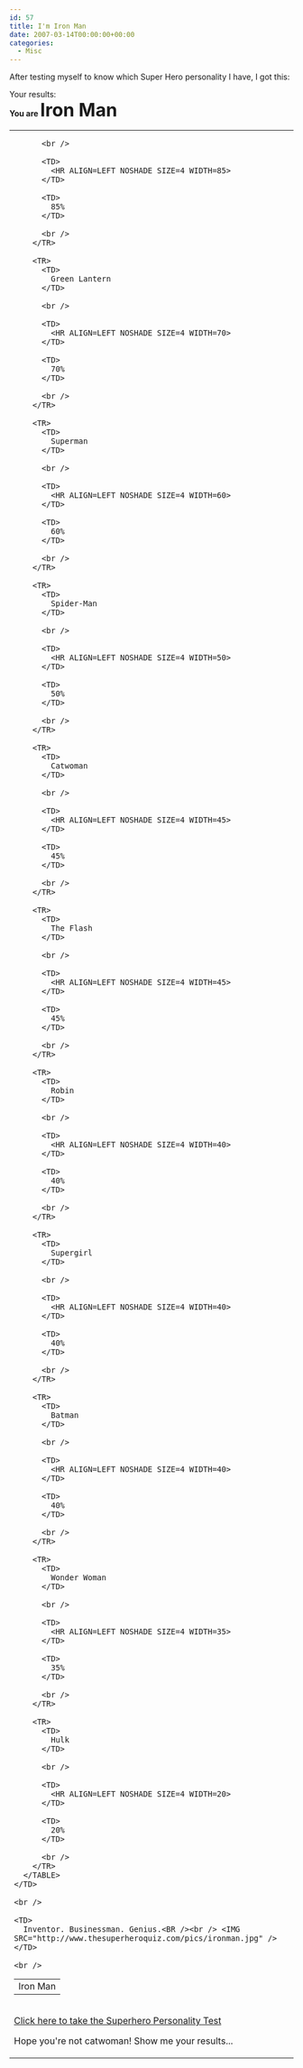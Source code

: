 ```yaml
---
id: 57
title: I'm Iron Man
date: 2007-03-14T00:00:00+00:00
categories:
  - Misc
---
```

After testing myself to know which Super Hero personality I have, I got this:

Your results:  
**You are <FONT SIZE=6>Iron Man</FONT>**
  


<TABLE>
  <TR>
    <TD>
      <TABLE>
        <TR>
          <TD>
            Iron Man
          </TD>
          
          <br /> 
          
          <TD>
            <HR ALIGN=LEFT NOSHADE SIZE=4 WIDTH=85>
          </TD>
          
          <TD>
            85%
          </TD>
          
          <br />
        </TR>
        
        <TR>
          <TD>
            Green Lantern
          </TD>
          
          <br /> 
          
          <TD>
            <HR ALIGN=LEFT NOSHADE SIZE=4 WIDTH=70>
          </TD>
          
          <TD>
            70%
          </TD>
          
          <br />
        </TR>
        
        <TR>
          <TD>
            Superman
          </TD>
          
          <br /> 
          
          <TD>
            <HR ALIGN=LEFT NOSHADE SIZE=4 WIDTH=60>
          </TD>
          
          <TD>
            60%
          </TD>
          
          <br />
        </TR>
        
        <TR>
          <TD>
            Spider-Man
          </TD>
          
          <br /> 
          
          <TD>
            <HR ALIGN=LEFT NOSHADE SIZE=4 WIDTH=50>
          </TD>
          
          <TD>
            50%
          </TD>
          
          <br />
        </TR>
        
        <TR>
          <TD>
            Catwoman
          </TD>
          
          <br /> 
          
          <TD>
            <HR ALIGN=LEFT NOSHADE SIZE=4 WIDTH=45>
          </TD>
          
          <TD>
            45%
          </TD>
          
          <br />
        </TR>
        
        <TR>
          <TD>
            The Flash
          </TD>
          
          <br /> 
          
          <TD>
            <HR ALIGN=LEFT NOSHADE SIZE=4 WIDTH=45>
          </TD>
          
          <TD>
            45%
          </TD>
          
          <br />
        </TR>
        
        <TR>
          <TD>
            Robin
          </TD>
          
          <br /> 
          
          <TD>
            <HR ALIGN=LEFT NOSHADE SIZE=4 WIDTH=40>
          </TD>
          
          <TD>
            40%
          </TD>
          
          <br />
        </TR>
        
        <TR>
          <TD>
            Supergirl
          </TD>
          
          <br /> 
          
          <TD>
            <HR ALIGN=LEFT NOSHADE SIZE=4 WIDTH=40>
          </TD>
          
          <TD>
            40%
          </TD>
          
          <br />
        </TR>
        
        <TR>
          <TD>
            Batman
          </TD>
          
          <br /> 
          
          <TD>
            <HR ALIGN=LEFT NOSHADE SIZE=4 WIDTH=40>
          </TD>
          
          <TD>
            40%
          </TD>
          
          <br />
        </TR>
        
        <TR>
          <TD>
            Wonder Woman
          </TD>
          
          <br /> 
          
          <TD>
            <HR ALIGN=LEFT NOSHADE SIZE=4 WIDTH=35>
          </TD>
          
          <TD>
            35%
          </TD>
          
          <br />
        </TR>
        
        <TR>
          <TD>
            Hulk
          </TD>
          
          <br /> 
          
          <TD>
            <HR ALIGN=LEFT NOSHADE SIZE=4 WIDTH=20>
          </TD>
          
          <TD>
            20%
          </TD>
          
          <br />
        </TR>
      </TABLE>
    </TD>
    
    <br /> 
    
    <TD>
      Inventor. Businessman. Genius.<BR /><br /> <IMG SRC="http://www.thesuperheroquiz.com/pics/ironman.jpg" />
    </TD>
    
    <br />
  </TR>
</TABLE>

<A HREF="http://www.thesuperheroquiz.com/"><br /> Click here to take the Superhero Personality Test</A>  


Hope you're not catwoman! Show me your results...
